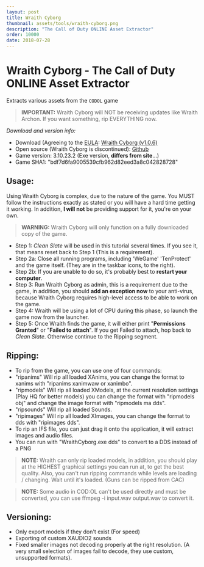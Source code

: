 ```yaml
---
layout: post
title: Wraith Cyborg
thumbnail: assets/tools/wraith-cyborg.png
description: "The Call of Duty ONLINE Asset Extractor"
order: 10000
date: 2018-07-28
---
```


# Wraith Cyborg - The Call of Duty ONLINE Asset Extractor
Extracts various assets from the `CODOL` game

> **IMPORTANT:** Wraith Cyborg will NOT be receiving updates like Wraith Archon. If you want something, rip EVERYTHING now.

_Download and version info:_
- Download (Agreeing to the [EULA](http://aviacreations.com/wraith/): [Wraith Cyborg (v1.0.6)](https://mega.nz/#!BUgDWaZB!CYzhqTcOhaEpan4xs8cxbkOBAUsOASuX73ugQVF4al0)
- Open source (Wraith Cyborg is discontinued): [Github](https://github.com/dtzxporter/WraithXOL)
- Game version: 3.10.23.2 (Exe version, **differs from site**...)
- Game SHA1: "bdf7d6fa9005539cfb962d82eed3a8c042828728"

## Usage:
Using Wraith Cyborg is complex, due to the nature of the game. You MUST follow the instructions exactly as stated or you will have a hard time getting it working. In addition, **I will not** be providing support for it, you're on your own.

> **WARNING:** Wraith Cyborg will only function on a fully downloaded copy of the game.

- Step 1: *Clean Slate* will be used in this tutorial several times. If you see it, that means reset back to Step 1 (This is a requirement).
- Step 2a: Close all running programs, including 'WeGame' 'TenProtect' and the game itself. (They are in the taskbar icons, to the right).
 - Step 2b: If you are unable to do so, it's probably best to **restart your computer**.
- Step 3: Run Wraith Cyborg as admin, this is a requirement due to the game, in addition, you should **add an exception now** to your anti-virus, because Wraith Cyborg requires high-level access to be able to work on the game.
- Step 4: Wraith will be using a lot of CPU during this phase, so launch the game now from the launcher.
- Step 5: Once Wraith finds the game, it will either print "**Permissions Granted**" or "**Failed to attach**". If you get Failed to attach, hop back to *Clean Slate*. Otherwise continue to the Ripping segment.

## Ripping:
- To rip from the game, you can use one of four commands:
 - "ripanims" Will rip all loaded XAnims, you can change the format to xanims with "ripanims xanimwaw or xanimbo".
 - "ripmodels" Will rip all loaded XModels, at the current resolution settings (Play HQ for better models) you can change the format with "ripmodels obj" and change the image format with "ripmodels ma dds".
 - "ripsounds" Will rip all loaded Sounds.
 - "ripimages" Will rip all loaded XImages, you can change the format to dds with "ripimages dds".
- To rip an IFS file, you can just drag it onto the application, it will extract images and audio files.
 - You can run with "WraithCyborg.exe <ifsfile> dds" to convert to a DDS instead of a PNG

> **NOTE:** Wraith can only rip loaded models, in addition, you should play at the HIGHEST graphical settings you can run at, to get the best quality. Also, you can't run ripping commands while levels are loading / changing. Wait until it's loaded. (Guns can be ripped from CAC)

> **NOTE:** Some audio in COD:OL can't be used directly and must be converted, you can use ffmpeg -i input.wav output.wav to convert it.

## Versioning:
- Only export models if they don't exist (For speed)
- Exporting of custom XAUDIO2 sounds
- Fixed smaller images not decoding properly at the right resolution. (A very small selection of images fail to decode, they use custom, unsupported formats).